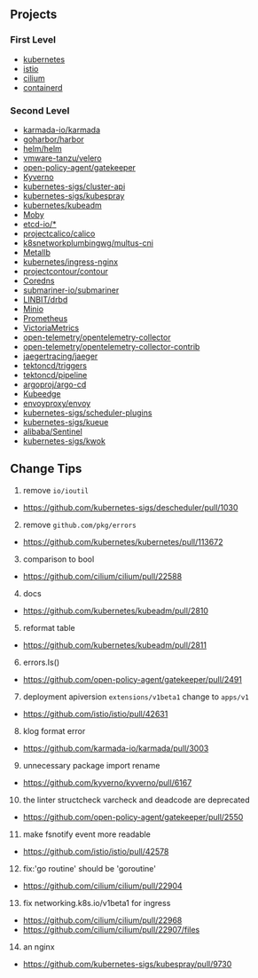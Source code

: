 ## Projects

### First Level
+ [kubernetes](https://github.com/kubernetes/kubernetes)
+ [istio](https://github.com/istio/istio)
+ [cilium](https://github.com/cilium/cilium)
+ [containerd](https://github.com/containerd/containerd)

### Second Level
+ [karmada-io/karmada](https://github.com/karmada-io/karmada)
+ [goharbor/harbor](https://github.com/goharbor/harbor)
+ [helm/helm](https://github.com/helm/helm)
+ [vmware-tanzu/velero](https://github.com/vmware-tanzu/velero)
+ [open-policy-agent/gatekeeper](https://github.com/open-policy-agent/gatekeeper)
+ [Kyverno](https://github.com/kyverno/kyverno)
+ [kubernetes-sigs/cluster-api](https://github.com/kubernetes-sigs/cluster-api)
+ [kubernetes-sigs/kubespray](https://github.com/kubernetes-sigs/kubespray)
+ [kubernetes/kubeadm](https://github.com/kubernetes/kubeadm)
+ [Moby](https://github.com/moby/moby)
+ [etcd-io/*](https://github.com/etcd-io)
+ [projectcalico/calico](https://github.com/projectcalico/calico)
+ [k8snetworkplumbingwg/multus-cni](https://github.com/k8snetworkplumbingwg/multus-cni)
+ [Metallb](https://github.com/metallb/metallb)
+ [kubernetes/ingress-nginx](https://github.com/kubernetes/ingress-nginx)
+ [projectcontour/contour](https://github.com/projectcontour/contour)
+ [Coredns](https://github.com/coredns/coredns)
+ [submariner-io/submariner](https://github.com/submariner-io/submariner)
+ [LINBIT/drbd](https://github.com/LINBIT/drbd)
+ [Minio](https://github.com/minio/minio)
+ [Prometheus](https://github.com/prometheus/prometheus)
+ [VictoriaMetrics](https://github.com/VictoriaMetrics/VictoriaMetrics)
+ [open-telemetry/opentelemetry-collector](https://github.com/open-telemetry/opentelemetry-collector)
+ [open-telemetry/opentelemetry-collector-contrib](https://github.com/open-telemetry/opentelemetry-collector-contrib)
+ [jaegertracing/jaeger](https://github.com/jaegertracing/jaeger)
+ [tektoncd/triggers](https://github.com/tektoncd/triggers)
+ [tektoncd/pipeline](https://github.com/tektoncd/pipeline)
+ [argoproj/argo-cd](https://github.com/argoproj/argo-cd)
+ [Kubeedge](https://github.com/kubeedge/kubeedge)
+ [envoyproxy/envoy](https://github.com/envoyproxy/envoy)
+ [kubernetes-sigs/scheduler-plugins](https://github.com/kubernetes-sigs/scheduler-plugins)
+ [kubernetes-sigs/kueue](https://github.com/kubernetes-sigs/kueue)
+ [alibaba/Sentinel](https://github.com/alibaba/Sentinel)
+ [kubernetes-sigs/kwok](https://github.com/kubernetes-sigs/kwok)

## Change Tips

1. remove `io/ioutil`
  + https://github.com/kubernetes-sigs/descheduler/pull/1030

2. remove `github.com/pkg/errors`
  + https://github.com/kubernetes/kubernetes/pull/113672
 
3. comparison to bool
  + https://github.com/cilium/cilium/pull/22588

4. docs
  + https://github.com/kubernetes/kubeadm/pull/2810

5. reformat table
  + https://github.com/kubernetes/kubeadm/pull/2811

6. errors.Is()
  + https://github.com/open-policy-agent/gatekeeper/pull/2491

7. deployment apiversion `extensions/v1beta1` change to `apps/v1`
  + https://github.com/istio/istio/pull/42631

8. klog format error
  + https://github.com/karmada-io/karmada/pull/3003

9. unnecessary package import rename
  + https://github.com/kyverno/kyverno/pull/6167

10. the linter structcheck varcheck and deadcode are deprecated
  + https://github.com/open-policy-agent/gatekeeper/pull/2550

11. make fsnotify event more readable
  + https://github.com/istio/istio/pull/42578

12. fix:'go routine' should be 'goroutine'
  + https://github.com/cilium/cilium/pull/22904

13. fix networking.k8s.io/v1beta1 for ingress
  + https://github.com/cilium/cilium/pull/22968
  + https://github.com/cilium/cilium/pull/22907/files

14. an nginx
  + https://github.com/kubernetes-sigs/kubespray/pull/9730